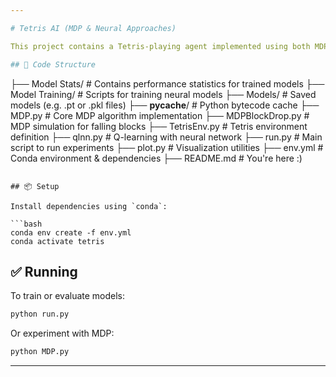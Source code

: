 ```yaml
---

# Tetris AI (MDP & Neural Approaches)

This project contains a Tetris-playing agent implemented using both MDP (Markov Decision Process) and Q-learning with neural networks.

## 📁 Code Structure

```
├── Model Stats/         # Contains performance statistics for trained models
├── Model Training/      # Scripts for training neural models
├── Models/              # Saved models (e.g. .pt or .pkl files)
├── __pycache__/         # Python bytecode cache
├── MDP.py               # Core MDP algorithm implementation
├── MDPBlockDrop.py      # MDP simulation for falling blocks
├── TetrisEnv.py         # Tetris environment definition
├── qlnn.py              # Q-learning with neural network
├── run.py               # Main script to run experiments
├── plot.py              # Visualization utilities
├── env.yml              # Conda environment & dependencies
├── README.md            # You're here :)
```

## 📦 Setup

Install dependencies using `conda`:

```bash
conda env create -f env.yml
conda activate tetris
```

## ✅ Running

To train or evaluate models:

```bash
python run.py
```

Or experiment with MDP:

```bash
python MDP.py
```

---
```

